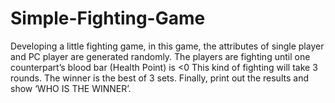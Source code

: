 # Simple-Fighting-Game
Developing a little fighting game,
in this game, the attributes of single player and PC player are generated randomly. 
The players are fighting until one counterpart’s blood bar (Health Point) is <0 
This kind of fighting will take 3 rounds. 
The winner is the best of 3 sets. 
Finally, print out the results and show ‘WHO IS THE WINNER’.
